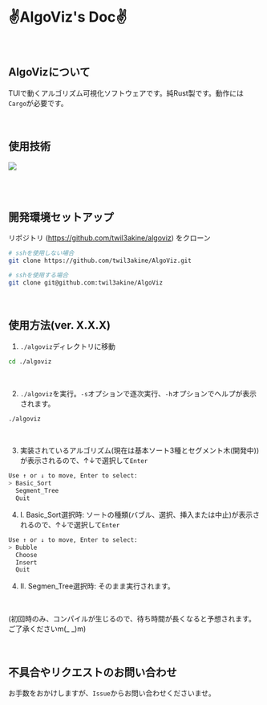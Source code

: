 <h1 id="Top">✌AlgoViz's Doc✌</h1>

<br>

## AlgoVizについて
TUIで動くアルゴリズム可視化ソフトウェアです。純Rust製です。動作には`Cargo`が必要です。

<br>

## 使用技術
<p style="display: inline">
    <img src="https://img.shields.io/badge/-Rust-000000.svg?logo=rust&style=flat-square">
</p>

<br><br>

## 開発環境セットアップ

リポジトリ (https://github.com/twil3akine/algoviz) をクローン

```bash
# sshを使用しない場合
git clone https://github.com/twil3akine/AlgoViz.git

# sshを使用する場合
git clone git@github.com:twil3akine/AlgoViz
```

<br>

## 使用方法(ver. X.X.X)

1. `./algoviz`ディレクトリに移動
```bash
cd ./algoviz
```

<br>

2. `./algoviz`を実行。`-s`オプションで逐次実行、`-h`オプションでヘルプが表示されます。
```bash
./algoviz
```

<br>

3. 実装されているアルゴリズム(現在は基本ソート3種とセグメント木(開発中))が表示されるので、↑↓で選択して`Enter`
```bash
Use ↑ or ↓ to move, Enter to select:
> Basic_Sort
  Segment_Tree
  Quit
```

4. I. Basic_Sort選択時: ソートの種類(バブル、選択、挿入または中止)が表示されるので、↑↓で選択して`Enter`
```bash
Use ↑ or ↓ to move, Enter to select:
> Bubble
  Choose
  Insert
  Quit
```

4. II. Segmen_Tree選択時: そのまま実行されます。

<br>


(初回時のみ、コンパイルが生じるので、待ち時間が長くなると予想されます。ご了承くださいm(_ _)m)

<br>

## 不具合やリクエストのお問い合わせ
お手数をおかけしますが、`Issue`からお問い合わせくださいませ。